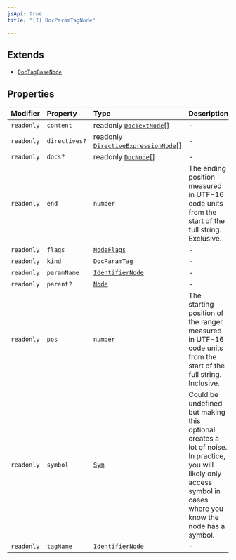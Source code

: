 ```yaml
---
jsApi: true
title: "[I] DocParamTagNode"

---
```

## Extends

- [`DocTagBaseNode`](DocTagBaseNode.md)

## Properties

| Modifier | Property | Type | Description | Inheritance |
| :------ | :------ | :------ | :------ | :------ |
| `readonly` | `content` | readonly [`DocTextNode`](DocTextNode.md)[] | - | [`DocTagBaseNode.content`](DocTagBaseNode.md) |
| `readonly` | `directives?` | readonly [`DirectiveExpressionNode`](DirectiveExpressionNode.md)[] | - | [`DocTagBaseNode.directives`](DocTagBaseNode.md) |
| `readonly` | `docs?` | readonly [`DocNode`](DocNode.md)[] | - | [`DocTagBaseNode.docs`](DocTagBaseNode.md) |
| `readonly` | `end` | `number` | The ending position measured in UTF-16 code units from the start of the<br />full string. Exclusive. | [`DocTagBaseNode.end`](DocTagBaseNode.md) |
| `readonly` | `flags` | [`NodeFlags`](../enumerations/NodeFlags.md) | - | [`DocTagBaseNode.flags`](DocTagBaseNode.md) |
| `readonly` | `kind` | `DocParamTag` | - | [`DocTagBaseNode.kind`](DocTagBaseNode.md) |
| `readonly` | `paramName` | [`IdentifierNode`](IdentifierNode.md) | - | - |
| `readonly` | `parent?` | [`Node`](../type-aliases/Node.md) | - | [`DocTagBaseNode.parent`](DocTagBaseNode.md) |
| `readonly` | `pos` | `number` | The starting position of the ranger measured in UTF-16 code units from the<br />start of the full string. Inclusive. | [`DocTagBaseNode.pos`](DocTagBaseNode.md) |
| `readonly` | `symbol` | [`Sym`](Sym.md) | Could be undefined but making this optional creates a lot of noise. In practice,<br />you will likely only access symbol in cases where you know the node has a symbol. | [`DocTagBaseNode.symbol`](DocTagBaseNode.md) |
| `readonly` | `tagName` | [`IdentifierNode`](IdentifierNode.md) | - | [`DocTagBaseNode.tagName`](DocTagBaseNode.md) |
